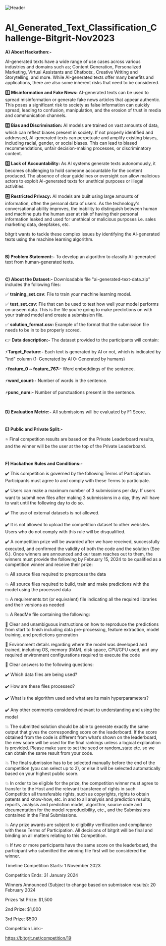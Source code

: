 ![Header](https://github.com/aniiketbarphe/AI_Generated_Text_Classification_Challenge-Bitgrit-Nov2023/assets/84449238/df430bc0-4f9b-49eb-b116-07813037b2ff)

# AI_Generated_Text_Classification_Challenge-Bitgrit-Nov2023

**A) About Hackathon:-**

AI-generated texts have a wide range of use cases across various industries and domains such as; Content Generation, Personalized Marketing, Virtual Assistants and Chatbots:, Creative Writing and Storytelling, and more. While AI-generated texts offer many benefits and applications, there are also some inherent risks that need to be considered.

**1️⃣ Misinformation and Fake News:** AI-generated texts can be used to spread misinformation or generate fake news articles that appear authentic. This poses a significant risk to society as false information can quickly spread, leading to confusion, manipulation, and the erosion of trust in media and communication channels.

**2️⃣ Bias and Discrimination:** AI models are trained on vast amounts of data, which can reflect biases present in society. If not properly identified and addressed, AI-generated texts can perpetuate and amplify existing biases, including racial, gender, or social biases. This can lead to biased recommendations, unfair decision-making processes, or discriminatory content.

**3️⃣ Lack of Accountability:** As AI systems generate texts autonomously, it becomes challenging to hold someone accountable for the content produced. The absence of clear guidelines or oversight can allow malicious actors to exploit AI-generated texts for unethical purposes or illegal activities.

**4️⃣ Restricted Privacy:** AI models are built using large amounts of information, often the personal data of users. As the technology's conversational ability improves, the inability to distinguish between human and machine puts the human user at risk of having their personal information leaked and used for unethical or malicious purposes i.e. sales marketing data, deepfakes, etc.

bitgrit wants to tackle these complex issues by identifying the AI-generated texts using the machine learning algorithm. 
#
**B) Problem Statement:-** To develop an algorithm to classify AI-generated text from human-generated texts.
#
**C) About the Dataset:-** Downloadable file "ai-generated-text-data.zip" includes the following files:

✅ **training_set.csv:** File to train your machine learning model.

✅ **test_set.csv:** File that can be used to test how well your model performs on unseen data. This is the file you're going to make predictions on with your trained model and create a submission file.

✅ **solution_format.csv:** Example of the format that the submission file needs to be in to be properly scored.

👉 **Data description:-** The dataset provided to the participants will contain:

⚡**Target_Feature:-** Each text is generated by AI or not, which is indicated by "ind" column (1: Generated by AI 0: Generated by humans)

⚡**feature_0 ~ feature_767:-** Word embeddings of the sentence.

⚡**word_count:-** Number of words in the sentence.

⚡**punc_num:-** Number of punctuations present in the sentence.

#
**D) Evaluation Metric:-** All submissions will be evaluated by F1 Score.
#
**E) Public and Private Split:-**

⭐ Final competition results are based on the Private Leaderboard results, and the winner will be the user at the top of the Private Leaderboard.
#
**F) Hackathon Rules and Conditions:-**

✔️ This competition is governed by the following Terms of Participation. Participants must agree to and comply with these Terms to participate.

✔️ Users can make a maximum number of 3 submissions per day. If users want to submit new files after making 3 submissions in a day, they will have to wait until the following day to do so. 

✔️ The use of external datasets is not allowed.

✔️ It is not allowed to upload the competition dataset to other websites. Users who do not comply with this rule will be disqualified.

✔️ A competition prize will be awarded after we have received, successfully executed, and confirmed the validity of both the code and the solution (See 6.). Once winners are announced and our team reaches out to them, the winners must provide the following by February 15, 2024 to be qualified as a competition winner and receive their prize:

💥 All source files required to preprocess the data

💥 All source files required to build, train and make predictions with the model using the processed data

💥 A requirements.txt (or equivalent) file indicating all the required libraries and their versions as needed

💥 A ReadMe file containing the following:

🔖 Clear and unambiguous instructions on how to reproduce the predictions from start to finish including data pre-processing, feature extraction, model training, and predictions generation

🔖 Environment details regarding where the model was developed and trained, including OS, memory (RAM), disk space, CPU/GPU used, and any required environment configurations required to execute the code

🔖 Clear answers to the following questions:

✔️ Which data files are being used?

✔️ How are these files processed?

✔️ What is the algorithm used and what are its main hyperparameters?

✔️ Any other comments considered relevant to understanding and using the model

💥 The submitted solution should be able to generate exactly the same output that gives the corresponding score on the leaderboard. If the score obtained from the code is different from what’s shown on the leaderboard, the new score will be used for the final rankings unless a logical explanation is provided. Please make sure to set the seed or random_state etc. so we can obtain the same result from your code.

💥 The final submission has to be selected manually before the end of the competition (you can select up to 2), or else it will be selected automatically based on your highest public score.

💥 In order to be eligible for the prize, the competition winner must agree to transfer to the Host and the relevant transferee of rights in such Competition all transferable rights, such as copyrights, rights to obtain patents and know-how, etc. in and to all analysis and prediction results, reports, analysis and prediction model, algorithm, source code and documentation for the model reproducibility, etc., and the Submissions contained in the Final Submissions.

💥 Any prize awards are subject to eligibility verification and compliance with these Terms of Participation. All decisions of bitgrit will be final and binding on all matters relating to this Competition.

💥 If two or more participants have the same score on the leaderboard, the participant who submitted the winning file first will be considered the winner.


Timeline
Competition Starts: 1 November 2023
 
Competition Ends: 31 January 2024
 
Winners Announced (Subject to change based on submission results): 20 February 2024

Prizes
1st Prize: $1,500
 
2nd Prize: $1,000
 
3rd Prize: $500

Competition Link:-

https://bitgrit.net/competition/19
